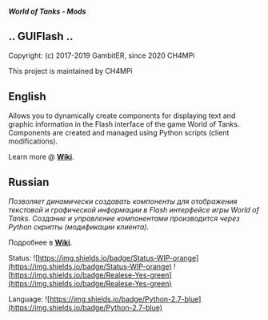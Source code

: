 ##### World of Tanks - Mods

## .. GUIFlash ..

Copyright: (c) 2017-2019 GambitER, since 2020 CH4MPi

This project is maintained by CH4MPi

## English
Allows you to dynamically create components for displaying text and graphic information in the Flash interface of the game World of Tanks. Components are created and managed using Python scripts (client modifications).

Learn more @ [**Wiki**](https://github.com/CH4MPi/GUIFlash/wiki).

## Russian
_Позволяет динамически создавать компоненты для отображения текстовой и графической информации в Flash интерфейсе игры World of Tanks. Создание и управление компонентами производится через Python скрипты (модификации клиента)._

Подробнее в [**Wiki**](https://github.com/GambitER/GUIFlash/wiki).


Status: ![https://img.shields.io/badge/Status-WIP-orange](https://img.shields.io/badge/Status-WIP-orange) ![https://img.shields.io/badge/Realese-Yes-green](https://img.shields.io/badge/Realese-Yes-green)

Language: ![https://img.shields.io/badge/Python-2.7-blue](https://img.shields.io/badge/Python-2.7-blue)
